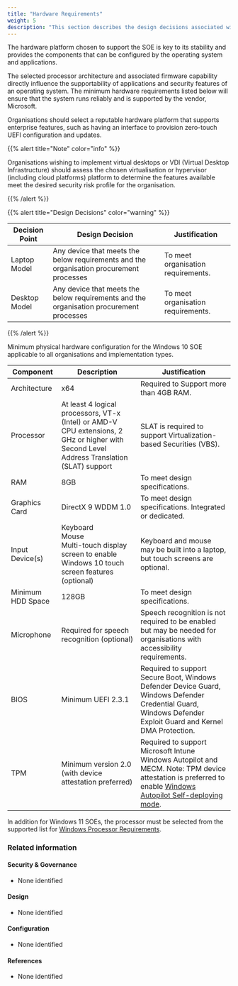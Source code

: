 ```yaml
---
title: "Hardware Requirements"
weight: 5
description: "This section describes the design decisions associated with hardware requirements for Windows 10 and 11 endpoints configured according to guidance in ASD's Blueprint for Secure Cloud."
---
```


The hardware platform chosen to support the SOE is key to its stability and provides the components that can be configured by the operating system and applications.

The selected processor architecture and associated firmware capability directly influence the supportability of applications and security features of an operating system. The minimum hardware requirements listed below will ensure that the system runs reliably and is supported by the vendor, Microsoft.

Organisations should select a reputable hardware platform that supports enterprise features, such as having an interface to provision zero-touch UEFI configuration and updates.

{{% alert title="Note" color="info" %}}

Organisations wishing to implement virtual desktops or VDI (Virtual Desktop Infrastructure) should assess the chosen virtualisation or hypervisor (including cloud platforms) platform to determine the features available meet the desired security risk profile for the organisation.

{{% /alert %}}

{{% alert title="Design Decisions" color="warning" %}}

| Decision Point | Design Decision                                                                         | Justification                      |
|----------------|-----------------------------------------------------------------------------------------|------------------------------------|
| Laptop Model   | Any device that meets the below requirements and the organisation procurement processes | To meet organisation requirements. |
| Desktop Model  | Any device that meets the below requirements and the organisation procurement processes | To meet organisation requirements. |

{{% /alert %}}

Minimum physical hardware configuration for the Windows 10 SOE applicable to all organisations and implementation types.

| Component         | Description                                                                                                                               | Justification                                                                                                                                                                                                          |
|-------------------|-------------------------------------------------------------------------------------------------------------------------------------------|------------------------------------------------------------------------------------------------------------------------------------------------------------------------------------------------------------------------|
| Architecture      | x64                                                                                                                                       | Required to Support more than 4GB RAM.                                                                                                                                                                                 |
| Processor         | At least 4 logical processors, VT-x (Intel) or AMD-V CPU extensions, 2 GHz or higher with Second Level Address Translation (SLAT) support | SLAT is required to support Virtualization-based Securities (VBS).                                                                                                                                                        |
| RAM               | 8GB                                                                                                                                       | To meet design specifications.                                                                                                                                                                                         |
| Graphics Card     | DirectX 9 WDDM 1.0                                                                                                                        | To meet design specifications. Integrated or dedicated.                                                                                                                                                                |
| Input Device(s)   | Keyboard<br>Mouse<br>Multi-touch display screen to enable Windows 10 touch screen features (optional)                                     | Keyboard and mouse may be built into a laptop, but touch screens are optional.                                                                                                                                         |
| Minimum HDD Space | 128GB                                                                                                                                     | To meet design specifications.                                                                                                                                                                                         |
| Microphone        | Required for speech recognition (optional)                                                                                                | Speech recognition is not required to be enabled but may be needed for organisations with accessibility requirements.                                                                                                       |
| BIOS              | Minimum UEFI 2.3.1                                                                                                                        | Required to support Secure Boot, Windows Defender Device Guard, Windows Defender Credential Guard, Windows Defender Exploit Guard and Kernel DMA Protection.                                                           |
| TPM               | Minimum version 2.0 (with device attestation preferred)                                                                                   | Required to support Microsoft Intune Windows Autopilot and MECM. Note: TPM device attestation is preferred to enable [Windows Autopilot Self-deploying mode](https://learn.microsoft.com/mem/autopilot/self-deploying). |

In addition for Windows 11 SOEs, the processor must be selected from the supported list for [Windows Processor Requirements](https://learn.microsoft.com/windows-hardware/design/minimum/windows-processor-requirements).

### Related information

#### Security & Governance

* None identified

#### Design

* None identified

#### Configuration

* None identified

#### References

* None identified